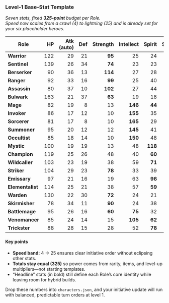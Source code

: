 ### Level-1 **Base-Stat Template**  
*Seven stats, fixed **325-point** budget per Role.  
Speed now scales from a crawl (4) to lightning (25) and is already set for your six placeholder heroes.*

| Role                                     | HP  | Atk (auto) | Def | Strength | Intellect | Spirit | **Speed** | **Total** |
|------------------------------------------ |----:|-----------:|----:|---------:|----------:|-------:|----------:|----------:|
| **Warrior**                               | 122 | 29         | 21  | **95**   | 25        | 24     | 9         | **325**   |
| **Sentinel**                              | 139 | 26         | 34  | **74**   | 23        | 23     | 6         | **325**   |
| **Berserker**                             |  90 | 36         | 13  | **114**  | 27        | 28     | 17        | **325**   |
| **Ranger**                                |  92 | 33         | 16  | **99**   | 25        | 40     | 20        | **325**   |
| **Assassin**                              |  80 | 37         | 10  | **102**  | 27        | 44     | 25        | **325**   |
| **Bulwark**                               | 163 | 21         | 37  | **63**   | 19        | 18     | 4         | **325**   |
| **Mage**                                  |  82 | 19         |  8  | 13       | **146**   | **44** | 13        | **325**   |
| **Invoker**                               |  86 | 17         | 12  | 10       | **155**   | 35     | 10        | **325**   |
| **Sorcerer**                              |  81 | 17         |  8  | 10       | **165**   | 29     | 15        | **325**   |
| **Summoner**                              |  95 | 20         | 12  | 12       | **145**   | 41     | 10        | **325**   |
| **Occultist**                             |  85 | 18         | 14  | 10       | **150**   | 48     | 11        | **325**   |
| **Mystic**                                | 100 | 19         | 19  | 13       | 48        | **118**| 8         | **325**   |
| **Champion**                              | 119 | 25         | 26  | 48       | 40        | **60** | 7         | **325**   |
| **Wildcaller**                            | 103 | 23         | 19  | 38       | 59        | **71** | 12        | **325**   |
| **Striker**                               | 104 | 29         | 23  | **78**   | 33        | 39     | 19        | **325**   |
| **Emissary**                              |  97 | 21         | 16  | 19       | 63        | **96** | 13        | **325**   |
| **Elementalist**                          | 114 | 25         | 21  | 38       | 57        | **59** | 11        | **325**   |
| **Warden**                                | 130 | 22         | 30  | **72**   | 24        | 21     | 7         | **325**   |
| **Skirmisher**                            |  78 | 34         | 11  | **90**   | 24        | 38     | 23        | **325**   |
| **Battlemage**                            |  95 | 26         | 16  | **60**   | **75**    | 32     | 13        | **325**   |
| **Venomancer**                            |  85 | 24         | 14  | 15       | **105**   | **62** | 20        | **325**   |
| **Trickster**                             |  88 | 28         | 15  | 28       | 52        | **78** | 24        | **325**   |

#### Key points
* **Speed band:** 4 → 25 ensures clear initiative order without eclipsing other stats.  
* **Totals stay equal (325)** so power comes from rarity, items, and level-up multipliers—not starting templates.  
* “Headline” stats (in bold) still define each Role’s core identity while leaving room for hybrid builds.

Drop these numbers into `characters.json`, and your initiative update will run with balanced, predictable turn orders at level 1.
